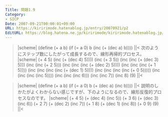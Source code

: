 ```yaml
---
Title: 問題1.9
Category:
- SICP
Date: 2007-09-21T00:00:01+09:00
URL: https://kiririmode.hatenablog.jp/entry/20070921/p2
EditURL: https://blog.hatena.ne.jp/kiririmode/kiririmode.hatenablog.jp/atom/entry/8454420450078216749
---
```



>|scheme|
(define (+ a b)
  (if (= a 0)
      b
      (inc (+ (dec a) b))))
||<
次のようにステップ数にしたがって成長するので、線形再帰的プロセス。
>|scheme|
(+ 4 5)
(inc (+ (dec 4) 5))))
(inc (+ 3 5))
(inc (inc (+ (dec 3) 5)))
(inc (inc (+ 2 5)))
(inc (inc (inc (+ (dec 2) 5))))
(inc (inc (inc (+ 1 5))))
(inc (inc (inc (inc (+ (dec 1) 5))))
(inc (inc (inc (inc (+ 0 5)))))
(inc (inc (inc (inc 5))))
(inc (inc (inc 6)))
(inc (inc 7))
(inc 8)
(9)
||<


>|scheme|
(define (+ a b)
  (if (= a 0)
      b
      (+ (dec a) (inc b))))
||<
説明のしかたがよくわからない感じですが、下のようになるので、線形反復的プロセスなのです。
>|scheme|
(+ 4 5)
(+ (dec 4) (inc 5))
(+ 3 6)
(+ (dec 3) (inc 6))
(+ 2 7)
(+ (dec 2) (inc 7))
(+ 1 8)
(+ (dec 1) (inc 8))
(+ 0 9)
(9)
||<
